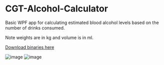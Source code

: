 # CGT-Alcohol-Calculator

Basic WPF app for calculating estimated blood alcohol levels based on the number of drinks consumed.

Note weights are in kg and volume is in ml.

[Download binaries here](https://github.com/cgtrout/CGT-Alcohol-Calculator/releases/tag/release1)

![image](https://user-images.githubusercontent.com/6323654/219838667-b28afcd9-d88a-47f4-b43a-3f7e4e588569.png)
![image](https://user-images.githubusercontent.com/6323654/219838839-3f99fdd6-e519-4779-8d50-dd2ce94601ac.png)


